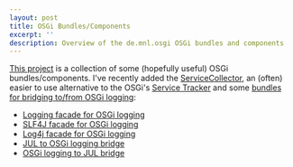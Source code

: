 ```yaml
---
layout: post
title: OSGi Bundles/Components
excerpt: ''
description: Overview of the de.mnl.osgi OSGi bundles and components
---
```


[This project](https://github.com/mnlipp/de.mnl.osgi#demnlosgi) is a collection
of some (hopefully useful) OSGi bundles/components. I've recently added
the [ServiceCollector](https://mnlipp.github.io/de.mnl.osgi/de.mnl.osgi.coreutils/javadoc/index.html?de/mnl/osgi/coreutils/package-summary.html), an (often) easier
to use alternative to the OSGi's 
[Service Tracker](https://osgi.org/specification/osgi.core/7.0.0/util.tracker.html)
and some [bundles for bridging to/from OSGi logging](https://github.com/mnlipp/de.mnl.osgi#logging-bridgesfacades):
 * [Logging facade for OSGi logging](https://mnlipp.github.io/de.mnl.osgi/de.mnl.osgi.lf4osgi/javadoc/de/mnl/osgi/lf4osgi/package-summary.html#package.description)
 * [SLF4J facade for OSGi logging](https://mnlipp.github.io/de.mnl.osgi/de.mnl.osgi.slf4j2osgi/javadoc/org/slf4j/impl/package-summary.html)
 * [Log4j facade for OSGi logging](https://mnlipp.github.io/de.mnl.osgi/de.mnl.osgi.log4j2osgi/javadoc/de/mnl/osgi/log4j2osgi/package-summary.html#package.description)
 * [JUL to OSGi logging bridge](https://mnlipp.github.io/de.mnl.osgi/de.mnl.osgi.jul2osgi/javadoc/de/mnl/osgi/jul2osgi/package-summary.html#package.description)
 * [OSGi logging to JUL bridge](https://mnlipp.github.io/de.mnl.osgi/de.mnl.osgi.osgi2jul/javadoc/de/mnl/osgi/osgi2jul/package-summary.html#package.description)
